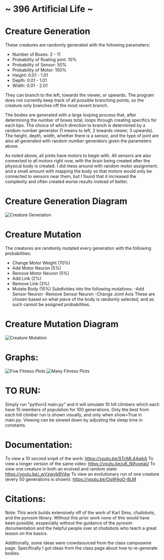 
~ 396 Artificial Life ~ 
=======================


Creature Generation
======================
These creatures are randomly generated with the following parameters: 
  - Number of Boxes: 2 - 11 
  - Probability of floating joint: 10% 
  - Probability of Sensor: 50% 
  - Probability of Motor: 100% 
  - Height: 0.01 - 1.01 
  - Depth: 0.01 - 1.01 
  - Width: 0.01 - 2.01 

They can branch to the left, towards the viewer, or upwards. The program does not currently keep track of all possible
branching points, so the creature only branches off the most recent branch. 

The bodies are generated with a large looping process that, after determining the number of boxes total, loops through
creating specifics for each bpx. The choice of which direction to branch is determined by a random number generator (1
means to left, 2 towards viewer, 3 upwards). The height, depth, width, whether there is a sensor, and the type of 
joint are also all generated with random number generators given the parameters above. 

As noted above, all joints have motors to begin with. All sensors are also connected to all motors right now, with the 
brain being created after the physical body is created. I did mess around with random motor assignment, and a small 
amount with mapping the body so that motors would only be connected to sensors near them, but I found that it increased 
the complexity and often created worse results instead of better. 


Creature Generation Diagram
==========================
![Creature Generation](https://github.com/austin-py/ArtificialLife/blob/1287086658b21dccd191fafcf91148e8217c4194/creature_gen_diagram.jpg)


Creature Mutation
======================
  The creatures are randomly mutated every generation with the following probabilities:
  - Change Motor Weight (70%)
  - Add Motor Neuron (5%)
  - Remove Motor Neuron (5%)
  - Add Link (2%)
  - Remove Link (3%)
  - Mutate Body (15%)
      Subdivides into the following mutations:
        -Add Sensor Neuron 
        -Remove Sensor Neuron
        -Change Joint Axis
      These are chosen based on what piece of the body is randomly selected, and as such cannot be assigned probabilities. 
  
   
Creature Mutation Diagram
=========================
![Creature Mutation](https://github.com/austin-py/ArtificialLife/blob/1287086658b21dccd191fafcf91148e8217c4194/creature_mutation.jpg)

Graphs:
=======
![Five Fitness Plots](https://github.com/austin-py/ArtificialLife/blob/39d9d5bc3599a9c651ec6e205fc7436c8247c498/Fitness_Graph1.png)
![Many Fitness Plots](https://github.com/austin-py/ArtificialLife/blob/39d9d5bc3599a9c651ec6e205fc7436c8247c498/Fitness_Graph2.png)


TO RUN: 
===================
Simply run "python3 main.py" and it will simulate 10 hill climbers which each have 10 members of population for 100 generations. Only the best from each hill climber run is shown visually, and only when show=True in main.py.  Viewing can be slowed down by adjusting the sleep time in constants. 


Documentation:
==============
To view a 10 second snipit of the work: https://youtu.be/STcML44qikA
To view a longer version of the same video:  https://youtu.be/u8_N9vxeiaU
To view one creature in both an evolved and random state: https://youtu.be/_wVzwvb8V4w 
To view an evolutionary run of one creature (every 50 generations is shown): https://youtu.be/Oq9HjgO-8LM 



Citations:
===========
Note: This work builds extensively off of the work of Karl Sims, r/ludobots, and the pyrosim library. Without this prior work none of this would have been possible, esspecially without the guidance of the pyrosim documentation and the helpful people over at r/ludobots who teach a great lesson on the basics.

Additionally, some ideas were crowdsourced from the class campuswire page. Specifically I got ideas from the class page about how to re-generate bodies. 

